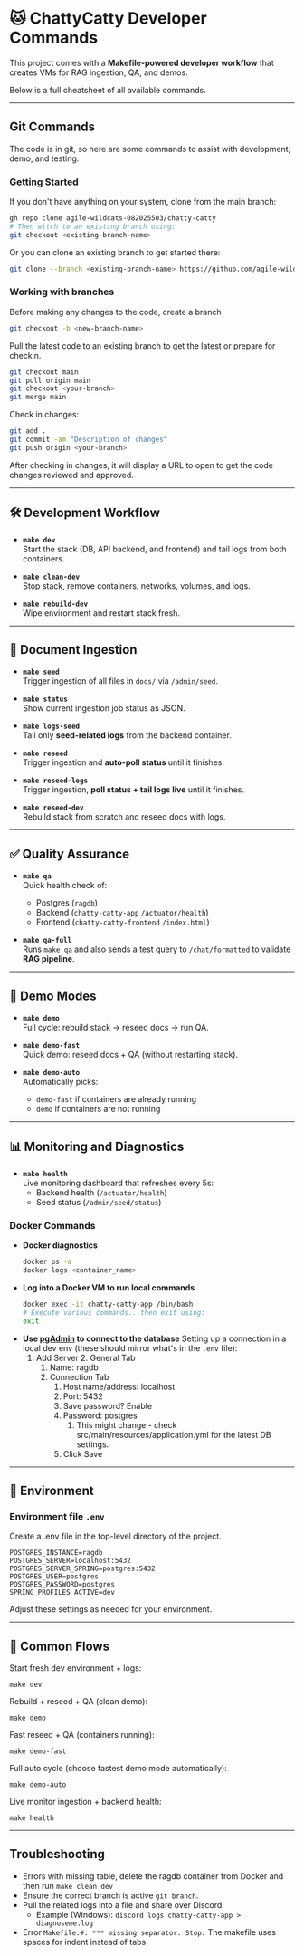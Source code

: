 # 🐱 ChattyCatty Developer Commands

This project comes with a **Makefile-powered developer workflow** that creates VMs for RAG ingestion, QA, and demos.  

Below is a full cheatsheet of all available commands.

---

## Git Commands
The code is in git, so here are some commands to assist with development, demo, and testing.

### Getting Started
If you don't have anything on your system, clone from the main branch:
   ```bash
   gh repo clone agile-wildcats-082025503/chatty-catty
   # Then witch to an existing branch using:
   git checkout <existing-branch-name>
   ```
Or you can clone an existing branch to get started there:
   ```bash
   git clone --branch <existing-branch-name> https://github.com/agile-wildcats-082025503/chatty-catty.git
   ```

### Working with branches

Before making any changes to the code, create a branch
  ```bash
  git checkout -b <new-branch-name>
  ```

Pull the latest code to an existing branch to get the latest or prepare for checkin.
   ```bash
   git checkout main
   git pull origin main
   git checkout <your-branch>
   git merge main
   ```
Check in changes:
   ```bash
   git add .
   git commit -am "Description of changes"
   git push origin <your-branch>
   ```
After checking in changes, it will display a URL to open to get the code changes reviewed and approved.

---

## 🛠 Development Workflow

- **`make dev`**  
  Start the stack (DB, API backend, and frontend) and tail logs from both containers.

- **`make clean-dev`**  
  Stop stack, remove containers, networks, volumes, and logs.

- **`make rebuild-dev`**  
  Wipe environment and restart stack fresh.

---

## 📂 Document Ingestion

- **`make seed`**  
  Trigger ingestion of all files in `docs/` via `/admin/seed`.

- **`make status`**  
  Show current ingestion job status as JSON.

- **`make logs-seed`**  
  Tail only **seed-related logs** from the backend container.

- **`make reseed`**  
  Trigger ingestion and **auto-poll status** until it finishes.

- **`make reseed-logs`**  
  Trigger ingestion, **poll status + tail logs live** until it finishes.

- **`make reseed-dev`**  
  Rebuild stack from scratch and reseed docs with logs.

---

## ✅ Quality Assurance

- **`make qa`**  
  Quick health check of:
    - Postgres (`ragdb`)
    - Backend (`chatty-catty-app` `/actuator/health`)
    - Frontend (`chatty-catty-frontend` `/index.html`)

- **`make qa-full`**  
  Runs `make qa` and also sends a test query to `/chat/formatted` to validate **RAG pipeline**.

---

## 🎤 Demo Modes

- **`make demo`**  
  Full cycle: rebuild stack → reseed docs → run QA.

- **`make demo-fast`**  
  Quick demo: reseed docs + QA (without restarting stack).

- **`make demo-auto`**  
  Automatically picks:
    - `demo-fast` if containers are already running
    - `demo` if containers are not running

---

## 📊 Monitoring and Diagnostics

- **`make health`**  
  Live monitoring dashboard that refreshes every 5s:
    - Backend health (`/actuator/health`)
    - Seed status (`/admin/seed/status`)

### Docker Commands
- **Docker diagnostics**
   ```bash
   docker ps -a
   docker logs <container_name>
   ```
- **Log into a Docker VM to run local commands**
   ```bash
   docker exec -it chatty-catty-app /bin/bash
   # Execute various commands...then exit using:
   exit 
   ```
- **Use [pgAdmin](https://www.pgadmin.org/) to connect to the database**
  Setting up a connection in a local dev env (these should mirror what's in the `.env` file):
  1. Add Server
     2. General Tab
        1. Name: ragdb
     3. Connection Tab
        1. Host name/address: localhost
        2. Port: 5432
        3. Save password? Enable
        4. Password: postgres
           1. This might change - check src/main/resources/application.yml for the latest DB settings.
        5. Click Save
---

## 🔑 Environment

### Environment file `.env` 
Create a .env file in the top-level directory of the project.
   ```
   POSTGRES_INSTANCE=ragdb
   POSTGRES_SERVER=localhost:5432
   POSTGRES_SERVER_SPRING=postgres:5432
   POSTGRES_USER=postgres
   POSTGRES_PASSWORD=postgres
   SPRING_PROFILES_ACTIVE=dev
   ```
Adjust these settings as needed for your environment.

---


## 🚀 Common Flows

Start fresh dev environment + logs:

`make dev`


Rebuild + reseed + QA (clean demo):

`make demo`


Fast reseed + QA (containers running):

`make demo-fast`


Full auto cycle (choose fastest demo mode automatically):

`make demo-auto`


Live monitor ingestion + backend health:

`make health`

---

## Troubleshooting

* Errors with missing table, delete the ragdb container from Docker and then run `make clean dev`
* Ensure the correct branch is active `git branch`.
* Pull the related logs into a file and share over Discord.
    * Example (Windows): `discord logs chatty-catty-app > diagnoseme.log`
* Error `Makefile:#: *** missing separator. Stop.` The makefile uses spaces for indent instead of tabs.
